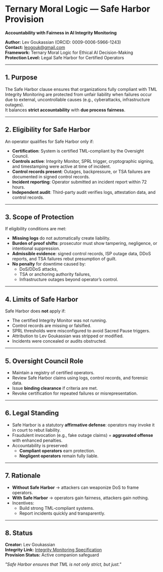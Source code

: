 # Ternary Moral Logic — Safe Harbor Provision  
**Accountability with Fairness in AI Integrity Monitoring**

**Author:** Lev Goukassian (ORCID: 0009-0006-5966-1243)  
**Contact:** leogouk@gmail.com  
**Framework:** Ternary Moral Logic for Ethical AI Decision-Making  
**Protection Level:** Legal Safe Harbor for Certified Operators  

---

## 1. Purpose
The Safe Harbor clause ensures that organizations fully compliant with TML Integrity Monitoring are protected from unfair liability when failures occur due to external, uncontrollable causes (e.g., cyberattacks, infrastructure outages).  
It balances **strict accountability** with **due process fairness**.

---

## 2. Eligibility for Safe Harbor
An operator qualifies for Safe Harbor only if:  
- **Certification**: System is certified TML-compliant by the Oversight Council.  
- **Controls active**: Integrity Monitor, SPRL trigger, cryptographic signing, and timestamping were active at time of incident.  
- **Control records present**: Outages, backpressure, or TSA failures are documented in signed control records.  
- **Incident reporting**: Operator submitted an incident report within 72 hours.  
- **Independent audit**: Third-party audit verifies logs, attestation data, and control records.

---

## 3. Scope of Protection
If eligibility conditions are met:  
- **Missing logs** do not automatically create liability.  
- **Burden of proof shifts**: prosecutor must show tampering, negligence, or intentional suppression.  
- **Admissible evidence**: signed control records, ISP outage data, DDoS reports, and TSA failures rebut presumption of guilt.  
- **No penalty** for downtime caused by:  
  - DoS/DDoS attacks,  
  - TSA or anchoring authority failures,  
  - Infrastructure outages beyond operator’s control.  

---

## 4. Limits of Safe Harbor
Safe Harbor does **not** apply if:  
- The certified Integrity Monitor was not running.  
- Control records are missing or falsified.  
- SPRL thresholds were misconfigured to avoid Sacred Pause triggers.  
- Attribution to Lev Goukassian was stripped or modified.  
- Incidents were concealed or audits obstructed.

---

## 5. Oversight Council Role
- Maintain a registry of certified operators.  
- Review Safe Harbor claims using logs, control records, and forensic data.  
- Issue **binding clearance** if criteria are met.  
- Revoke certification for repeated failures or misrepresentation.  

---

## 6. Legal Standing
- Safe Harbor is a statutory **affirmative defense**: operators may invoke it in court to rebut liability.  
- Fraudulent invocation (e.g., fake outage claims) = **aggravated offense** with enhanced penalties.  
- Accountability is preserved:  
  - **Compliant operators** earn protection.  
  - **Negligent operators** remain fully liable.  

---

## 7. Rationale
- **Without Safe Harbor** → attackers can weaponize DoS to frame operators.  
- **With Safe Harbor** → operators gain fairness, attackers gain nothing.  
- Incentives:  
  - Build strong TML-compliant systems.  
  - Report incidents quickly and transparently.  

---

## 8. Status
**Creator:** Lev Goukassian  
**Integrity Link:** [Integrity Monitoring Specification](./integrity-monitoring.md)  
**Provision Status:** Active companion safeguard  

*"Safe Harbor ensures that TML is not only strict, but just."*  
